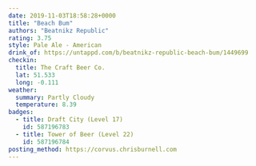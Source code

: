 ```yaml
---
date: 2019-11-03T18:58:28+0000
title: "Beach Bum"
authors: "Beatnikz Republic"
rating: 3.75
style: Pale Ale - American
drink_of: https://untappd.com/b/beatnikz-republic-beach-bum/1449699
checkin:
  title: The Craft Beer Co.
  lat: 51.533
  long: -0.111
weather:
  summary: Partly Cloudy
  temperature: 8.39
badges:
  - title: Draft City (Level 17)
    id: 587196783
  - title: Tower of Beer (Level 22)
    id: 587196784
posting_method: https://corvus.chrisburnell.com
---
```

